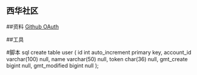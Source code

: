 ## 西华社区

##资料
[Github OAuth](https://developer.github.com/apps/building-oauth-apps/creating-an-oauth-app/)

##工具


#脚本
sql
create table user
(
  id    int auto_increment primary key,
  account_id   varchar(100) null,
  name         varchar(50)  null,
  token        char(36)     null,
  gmt_create   bigint       null,
  gmt_modified bigint       null
);
